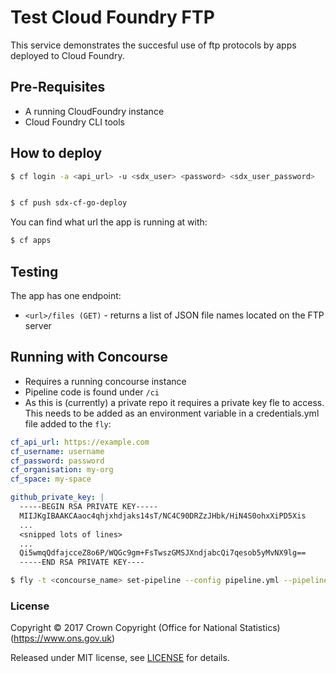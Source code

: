 # Test Cloud Foundry FTP
This service demonstrates the succesful use of ftp protocols by apps deployed to Cloud Foundry.

## Pre-Requisites
- A running CloudFoundry instance
- Cloud Foundry CLI tools

## How to deploy

```bash
$ cf login -a <api_url> -u <sdx_user> <password> <sdx_user_password>


$ cf push sdx-cf-go-deploy
```

You can find what url the app is running at with:

```bash
$ cf apps
```

## Testing
The app has one endpoint:
- `<url>/files (GET)` - returns a list of JSON file names located on the FTP server

## Running with Concourse
- Requires a running concourse instance
- Pipeline code is found under `/ci`
- As this is (currently) a private repo it requires a private key fle to access. This needs to be added as an environment variable in a credentials.yml file added to the `fly`:

```yaml
cf_api_url: https://example.com
cf_username: username
cf_password: password
cf_organisation: my-org
cf_space: my-space

github_private_key: |
  -----BEGIN RSA PRIVATE KEY-----
  MIIJKgIBAAKCAaoc4qhjxhdjaks14sT/NC4C90DRZzJHbk/HiN4S0ohxXiPD5Xis
  ...
  <snipped lots of lines>
  ...
  Qi5wmqQdfajcceZ8o6P/WQGc9gm+FsTwszGMSJXndjabcQi7qesob5yMvNX9lg==
  -----END RSA PRIVATE KEY----
```

```bash
$ fly -t <concourse_name> set-pipeline --config pipeline.yml --pipeline sdx-spike --load-vars-from credentials.yml
```

### License

Copyright © 2017 Crown Copyright (Office for National Statistics) (https://www.ons.gov.uk)

Released under MIT license, see [LICENSE](LICENSE) for details.
